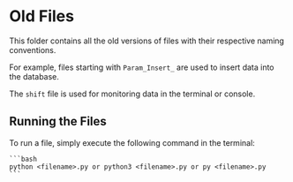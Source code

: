 # Old Files

This folder contains all the old versions of files with their respective naming conventions.

For example, files starting with `Param_Insert_` are used to insert data into the database.

The `shift` file is used for monitoring data in the terminal or console.

## Running the Files

To run a file, simply execute the following command in the terminal:

    ```bash
    python <filename>.py or python3 <filename>.py or py <filename>.py
    ```
